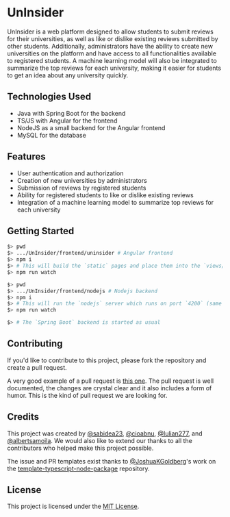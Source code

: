 # UnInsider

UnInsider is a web platform designed to allow students to submit reviews for their universities, as well as like or dislike existing reviews submitted by other students. Additionally, administrators have the ability to create new universities on the platform and have access to all functionalities available to registered students. A machine learning model will also be integrated to summarize the top reviews for each university, making it easier for students to get an idea about any university quickly.

## Technologies Used

* Java with Spring Boot for the backend
* TS/JS with Angular for the frontend
* NodeJS as a small backend for the Angular frontend
* MySQL for the database

## Features

* User authentication and authorization
* Creation of new universities by administrators
* Submission of reviews by registered students
* Ability for registered students to like or dislike existing reviews
* Integration of a machine learning model to summarize top reviews for each university

## Getting Started

```sh
$> pwd
$> .../UnInsider/frontend/uninsider # Angular frontend
$> npm i
$> # This will build the `static` pages and place them into the `views/` dir from `nodejs/`
$> npm run watch

$> pwd
$> .../UnInsider/frontend/nodejs # Nodejs backend
$> npm i
$> # This will run the `nodejs` server which runs on port `4200` (same as the old Angular server)
$> npm run watch

$> # The `Spring Boot` backend is started as usual
```

## Contributing

If you'd like to contribute to this project, please fork the repository and create a pull request.

A very good example of a pull request is [this one](https://github.com/UnInsiderUPB/UnInsider/pull/80). The pull request is well documented, the changes are crystal clear and it also includes a form of humor. This is the kind of pull request we are looking for.

## Credits

This project was created by [@sabidea23](https://github.com/sabidea23), [@cioabnu](https://github.com/cioabnu), [@Iulian277](https://github.com/Iulian277), and [@albertsamoila](https://github.com/albertsamoila). We would also like to extend our thanks to all the contributors who helped make this project possible.

The issue and PR templates exist thanks to [@JoshuaKGoldberg](https://github.com/JoshuaKGoldberg)'s work on the [template-typescript-node-package](https://github.com/JoshuaKGoldberg/template-typescript-node-package) repository.

## License

This project is licensed under the [MIT License](https://opensource.org/licenses/MIT).
